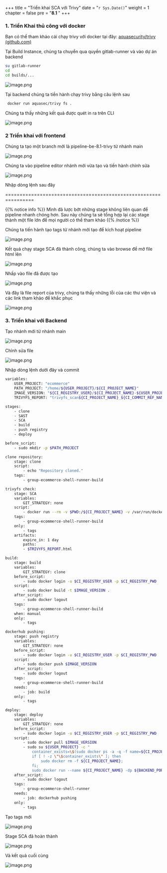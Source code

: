 +++
title = "Triển khai SCA với Trivy"
date = "`r Sys.Date()`" 
weight = 1
chapter = false
pre = "<b>8.1 </b>"
+++


### 1. Triển Khai thủ công với docker

Bạn có thể tham khảo cái chạy trivy với docker tại đây: [aquasecurity/trivy (github.com)](https://github.com/aquasecurity/trivy)

Tại Build Instance, chúng ta chuyển qua quyền gitlab-runner và vào dự án backend 

```bash
su gitlab-runner
cd
cd builds/...
```

![image.png](/images/8-sca/image.png?featherlight=false&width=60pc)

Tại backend chúng ta tiền hành chạy trivy bằng câu lệnh sau 

```bash
 docker run aquasec/trivy fs .
```

Chúng ta thấy những kết quả được quét in ra trên CLI

![image.png](/images/8-sca/image%201.png?featherlight=false&width=60pc)

### 2 Triển khai với frontend

Chúng ta tạo một branch mới là pipeline-be-8.1-trivy từ nhánh main

![image.png](/images/8-sca/image%202.png?featherlight=false&width=60pc)

Chúng ta vào pipeline editor nhánh mới vừa tạo và tiến hành chỉnh sửa

![image.png](/images/8-sca/image%203.png?featherlight=false&width=60pc)

Nhập dòng lệnh sau đây

================================================================

{{% notice info %}}
Mình đã lược bớt những stage không liên quan để pipeline nhanh chóng hơn. Sau này chúng ta sẽ tổng hợp lại các stage thành một file lớn để mọi người có thể tham khảo
{{% /notice %}}

Chúng ta tiến hành tạo tags từ nhánh mới tạo để kích hoạt pipeline

![image.png](/images/8-sca/image%204.png?featherlight=false&width=60pc)

Kết quả chạy stage SCA đã thành công, chúng ta vào browse để mở file html lên 

![image.png](/images/8-sca/image%205.png?featherlight=false&width=60pc)

Nhấp vào file đã được tạo

![image.png](/images/8-sca/image%206.png?featherlight=false&width=60pc)

Và đây là file report của trivy, chúng ta thấy những lỗi của các thư viện và các link tham khảo để khắc phục

![image.png](/images/8-sca/image%207.png?featherlight=false&width=60pc)

### 3. Triển khai với Backend

Tạo nhánh mới từ nhánh main

![image.png](/images/8-sca/image%208.png?featherlight=false&width=60pc)

Chỉnh sửa file

![image.png](/images/8-sca/image%209.png?featherlight=false&width=60pc)

Nhập dòng lệnh dưới đây và commit 

```bash
variables:
    USER_PROJECT: "ecommerce"
    PATH_PROJECT: "/home/${USER_PROJECT}/${CI_PROJECT_NAME}"
    IMAGE_VERSION: "${CI_REGISTRY_USER}/${CI_PROJECT_NAME}-${USER_PROJECT}:${CI_COMMIT_REF_NAME}_${CI_COMMIT_SHORT_SHA}"
    TRIVYFS_REPORT: "trivyfs_scan${CI_PROJECT_NAME}_${CI_COMMIT_REF_NAME}_${CI_COMMIT_SHORT_SHA}_report"

stages:
    - clone
    - SAST
    - SCA
    - build
    - push registry
    - deploy

before_script:
    - sudo mkdir -p $PATH_PROJECT

clone repository:
    stage: clone
    script:
        - echo "Repository cloned."
    tags:
        - group-ecommerce-shell-runner-build

trivyfs check:
    stage: SCA
    variables:
        GIT_STRATEGY: none
    script:
        - docker run --rm -v $PWD:/${CI_PROJECT_NAME} -v /var/run/docker.sock:/var/run/docker.sock aquasec/trivy fs /${CI_PROJECT_NAME} --severity HIGH,CRITICAL --format template --template "@contrib/html.tpl" --output /${CI_PROJECT_NAME}/$TRIVYFS_REPORT.html
    tags:
        - group-ecommerce-shell-runner-build
    only:
        - tags
    artifacts:
        expire_in: 1 day
        paths:
        - $TRIVYFS_REPORT.html

build:
    stage: build
    variables:
        GIT_STRATEGY: clone
    before_script:
        - sudo docker login -u $CI_REGISTRY_USER -p $CI_REGISTRY_PWD
    script:
        - sudo docker build -t $IMAGE_VERSION .
    after_script:
        - sudo docker logout
    tags:
        - group-ecommerce-shell-runner-build
    when: manual
    only:
        - tags

dockerhub pushing:
    stage: push registry
    variables:
        GIT_STRATEGY: none
    before_script:
        - sudo docker login -u $CI_REGISTRY_USER -p $CI_REGISTRY_PWD
    script:
        - sudo docker push $IMAGE_VERSION
    after_script:
        - sudo docker logout
    tags:
        - group-ecommerce-shell-runner-build
    needs:
        - job: build
    only:
        - tags

deploy:
    stage: deploy
    variables:
        GIT_STRATEGY: none
    before_script:
        - sudo docker login -u $CI_REGISTRY_USER -p $CI_REGISTRY_PWD
    script:
        - sudo docker pull $IMAGE_VERSION
        - sudo su ${USER_PROJECT} -c "
            container_exists=\$(sudo docker ps -a -q -f name=${CI_PROJECT_NAME});
            if [ ! -z \"\$container_exists\" ]; then
                sudo docker rm -f ${CI_PROJECT_NAME};
            fi;
            sudo docker run --name ${CI_PROJECT_NAME} -dp ${BACKEND_PORT}:${BACKEND_PORT} ${IMAGE_VERSION}"
    after_script:
        - sudo docker logout
    tags:
        - group-ecommerce-shell-runner
    needs:
        - job: dockerhub pushing
    only:
        - tags
```

Tạo tags mới

![image.png](/images/8-sca/image%2010.png?featherlight=false&width=60pc)

Stage SCA đã hoàn thành

![image.png](/images/8-sca/image%2011.png?featherlight=false&width=60pc)

Và kết quả cuối cùng

![image.png](/images/8-sca/image%2012.png?featherlight=false&width=60pc)